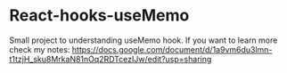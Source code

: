 # React-hooks-useMemo
Small project to understanding useMemo hook.
If you want to learn more check my notes:
https://docs.google.com/document/d/1a9vm6du3lmn-t1tzjH_sku8MrkaN81nOq2RDTcezIJw/edit?usp=sharing